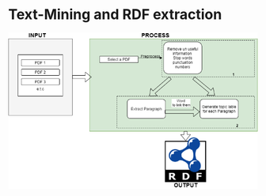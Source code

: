 # Text-Mining and RDF extraction

![General Schema](https://github.com/redigebretsi/Internship2-Text-Mining/blob/master/General%20schema.png)
